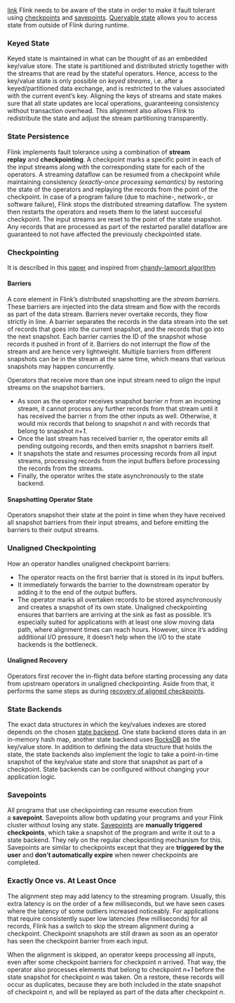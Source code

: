 [link](https://nightlies.apache.org/flink/flink-docs-master/docs/concepts/stateful-stream-processing/)
Flink needs to be aware of the state in order to make it fault tolerant using [checkpoints](https://nightlies.apache.org/flink/flink-docs-master/docs/dev/datastream/fault-tolerance/checkpointing/) and [savepoints](https://nightlies.apache.org/flink/flink-docs-master/docs/ops/state/savepoints/).
[Queryable state](https://nightlies.apache.org/flink/flink-docs-master/docs/dev/datastream/fault-tolerance/queryable_state/) allows you to access state from outside of Flink during runtime.

### Keyed State
Keyed state is maintained in what can be thought of as an embedded key/value store. The state is partitioned and distributed strictly together with the streams that are read by the stateful operators. Hence, access to the key/value state is only possible on _keyed streams_, i.e. after a keyed/partitioned data exchange, and is restricted to the values associated with the current event’s key.
Aligning the keys of streams and state makes sure that all state updates are local operations, guaranteeing consistency without transaction overhead. This alignment also allows Flink to redistribute the state and adjust the stream partitioning transparently.

### State Persistence
Flink implements fault tolerance using a combination of **stream replay** and **checkpointing**. A checkpoint marks a specific point in each of the input streams along with the corresponding state for each of the operators. A streaming dataflow can be resumed from a checkpoint while maintaining consistency _(exactly-once processing semantics)_ by restoring the state of the operators and replaying the records from the point of the checkpoint.
In case of a program failure (due to machine-, network-, or software failure), Flink stops the distributed streaming dataflow. The system then restarts the operators and resets them to the latest successful checkpoint. The input streams are reset to the point of the state snapshot. Any records that are processed as part of the restarted parallel dataflow are guaranteed to not have affected the previously checkpointed state.

### Checkpointing
It is described in this [paper](https://arxiv.org/pdf/1506.08603.pdf) and inspired from [chandy-lamport algorithm](https://www.microsoft.com/en-us/research/uploads/prod/2016/12/Determining-Global-States-of-a-Distributed-System.pdf)

#### Barriers
A core element in Flink’s distributed snapshotting are the _stream barriers_. These barriers are injected into the data stream and flow with the records as part of the data stream. Barriers never overtake records, they flow strictly in line. A barrier separates the records in the data stream into the set of records that goes into the current snapshot, and the records that go into the next snapshot. Each barrier carries the ID of the snapshot whose records it pushed in front of it. Barriers do not interrupt the flow of the stream and are hence very lightweight. Multiple barriers from different snapshots can be in the stream at the same time, which means that various snapshots may happen concurrently.

Operators that receive more than one input stream need to _align_ the input streams on the snapshot barriers.
-   As soon as the operator receives snapshot barrier _n_ from an incoming stream, it cannot process any further records from that stream until it has received the barrier _n_ from the other inputs as well. Otherwise, it would mix records that belong to snapshot _n_ and with records that belong to snapshot _n+1_.
-   Once the last stream has received barrier _n_, the operator emits all pending outgoing records, and then emits snapshot _n_ barriers itself.
-   It snapshots the state and resumes processing records from all input streams, processing records from the input buffers before processing the records from the streams.
-   Finally, the operator writes the state asynchronously to the state backend.

#### Snapshotting Operator State
Operators snapshot their state at the point in time when they have received all snapshot barriers from their input streams, and before emitting the barriers to their output streams.

### Unaligned Checkpointing 
How an operator handles unaligned checkpoint barriers:
-   The operator reacts on the first barrier that is stored in its input buffers.
-   It immediately forwards the barrier to the downstream operator by adding it to the end of the output buffers.
-   The operator marks all overtaken records to be stored asynchronously and creates a snapshot of its own state.
Unaligned checkpointing ensures that barriers are arriving at the sink as fast as possible. It’s especially suited for applications with at least one slow moving data path, where alignment times can reach hours. However, since it’s adding additional I/O pressure, it doesn’t help when the I/O to the state backends is the bottleneck.

#### Unaligned Recovery
Operators first recover the in-flight data before starting processing any data from upstream operators in unaligned checkpointing. Aside from that, it performs the same steps as during [recovery of aligned checkpoints](https://nightlies.apache.org/flink/flink-docs-master/docs/concepts/stateful-stream-processing/#recovery).


### State Backends
The exact data structures in which the key/values indexes are stored depends on the chosen [state backend](https://nightlies.apache.org/flink/flink-docs-master/docs/ops/state/state_backends/). One state backend stores data in an in-memory hash map, another state backend uses [RocksDB](http://rocksdb.org/) as the key/value store. In addition to defining the data structure that holds the state, the state backends also implement the logic to take a point-in-time snapshot of the key/value state and store that snapshot as part of a checkpoint. State backends can be configured without changing your application logic.

### Savepoints
All programs that use checkpointing can resume execution from a **savepoint**. Savepoints allow both updating your programs and your Flink cluster without losing any state.
[Savepoints](https://nightlies.apache.org/flink/flink-docs-master/docs/ops/state/savepoints/) are **manually triggered checkpoints**, which take a snapshot of the program and write it out to a state backend. They rely on the regular checkpointing mechanism for this.
Savepoints are similar to checkpoints except that they are **triggered by the user** and **don’t automatically expire** when newer checkpoints are completed.

### Exactly Once vs. At Least Once
The alignment step may add latency to the streaming program. Usually, this extra latency is on the order of a few milliseconds, but we have seen cases where the latency of some outliers increased noticeably. For applications that require consistently super low latencies (few milliseconds) for all records, Flink has a switch to skip the stream alignment during a checkpoint. Checkpoint snapshots are still drawn as soon as an operator has seen the checkpoint barrier from each input.

When the alignment is skipped, an operator keeps processing all inputs, even after some checkpoint barriers for checkpoint _n_ arrived. That way, the operator also processes elements that belong to checkpoint _n+1_ before the state snapshot for checkpoint _n_ was taken. On a restore, these records will occur as duplicates, because they are both included in the state snapshot of checkpoint _n_, and will be replayed as part of the data after checkpoint _n_.